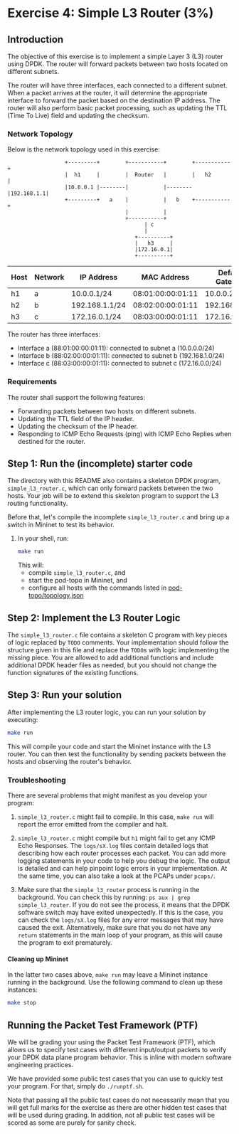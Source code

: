 # Exercise 4: Simple L3 Router (3%)

## Introduction

The objective of this exercise is to implement a simple Layer 3 (L3) router using DPDK. 
The router will forward packets between two hosts located on different subnets.

The router will have three interfaces, each connected to a different subnet.
When a packet arrives at the router, it will determine the appropriate interface to forward the packet based on the destination IP address.
The router will also perform basic packet processing, such as updating the TTL (Time To Live) field and updating the checksum.

### Network Topology 

Below is the network topology used in this exercise:

```
                  +---------+        +-----------+        +-----------+
                  |  h1     |        |  Router   |        |   h2      |
                  |10.0.0.1 |--------|           |--------|192.168.1.1|
                  +---------+   a    |           |   b    +-----------+
                                     |           |
                                     +-----------+
                                           | c
                                           |
                                        +----------+             
                                        |   h3     |             
                                        |172.16.0.1|            
                                        +----------+         

```

| Host | Network | IP Address      | MAC Address         | Default Gateway       |
|------|---------|----------------|---------------------|------------------------|
| h1   | a       | 10.0.0.1/24    | 08:01:00:00:01:11   | 10.0.0.254             |
| h2   | b       | 192.168.1.1/24 | 08:02:00:00:01:11   | 192.168.1.254          |
| h3   | c       | 172.16.0.1/24  | 08:03:00:00:01:11   | 172.16.0.254           |

The router has three interfaces:
- Interface a (88:01:00:00:01:11): connected to subnet a (10.0.0.0/24)
- Interface b (88:02:00:00:01:11): connected to subnet b (192.168.1.0/24)
- Interface c (88:03:00:00:01:11): connected to subnet c (172.16.0.0/24)


### Requirements

The router shall support the following features:
- Forwarding packets between two hosts on different subnets.
- Updating the TTL field of the IP header.
- Updating the checksum of the IP header.
- Responding to ICMP Echo Requests (ping) with ICMP Echo Replies when destined for the router.


## Step 1: Run the (incomplete) starter code

The directory with this README also contains a skeleton DPDK program, `simple_l3_router.c`, which can only forward packets between the two hosts.
Your job will be to extend this skeleton program to support the L3 routing functionality.

Before that, let's compile the incomplete `simple_l3_router.c` and bring up a switch in Mininet to test its behavior.
1. In your shell, run:
   ```bash
   make run
   ```
   This will:
   * compile `simple_l3_router.c`, and
   * start the pod-topo in Mininet, and
   * configure all hosts with the commands listed in
   [pod-topo/topology.json](./pod-topo/topology.json)


## Step 2: Implement the L3 Router Logic

The `simple_l3_router.c` file contains a skeleton C program with key pieces of logic replaced by `TODO` comments.
Your implementation should follow the structure given in this file and replace the `TODO`s with logic implementing the missing piece.
You are allowed to add additional functions and include additional DPDK header files as needed, but you should not change the function signatures of the existing functions.

## Step 3: Run your solution

After implementing the L3 router logic, you can run your solution by executing:
```bash
make run
```
This will compile your code and start the Mininet instance with the L3 router.
You can then test the functionality by sending packets between the hosts and observing the router's behavior.

### Troubleshooting

There are several problems that might manifest as you develop your program:

1. `simple_l3_router.c` might fail to compile. 
In this case, `make run` will report the error emitted from the compiler and halt.

2. `simple_l3_router.c` might compile but `h1` might fail to get any ICMP Echo Responses. 
The `logs/sX.log` files contain detailed logs that describing how each router processes each packet. 
You can add more logging statements in your code to help you debug the logic.
The output is detailed and can help pinpoint logic errors in your implementation. 
At the same time, you can also take a look at the PCAPs under `pcaps/`.

3. Make sure that the `simple_l3_router` process is running in the background.
You can check this by running: `ps aux | grep simple_l3_router`.
If you do not see the process, it means that the DPDK software switch may have exited unexpectedly.
If this is the case, you can check the `logs/sX.log` files for any error messages that may have caused the exit.
Alternatively, make sure that you do not have any `return` statements in the main loop of your program, as this will cause the program to exit prematurely.

#### Cleaning up Mininet

In the latter two cases above, `make run` may leave a Mininet instance running in the background. 
Use the following command to clean up these instances:

```bash
make stop
```

## Running the Packet Test Framework (PTF)

We will be grading your using the Packet Test Framework (PTF), which allows us to specify test cases with different input/output packets to verify your DPDK data plane program behavior.
This is inline with modern software engineering practices.

We have provided some public test cases that you can use to quickly test your program.
For that, simply do `./runptf.sh`.

Note that passing all the public test cases do not necessarily mean that you will get full marks for the exercise as there are other hidden test cases that will be used during grading.
In addition, not all public test cases will be scored as some are purely for sanity check.

